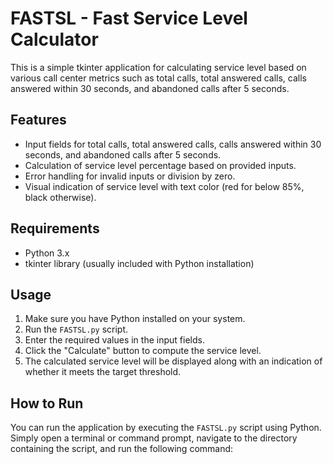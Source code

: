 # FASTSL - Fast Service Level Calculator

This is a simple tkinter application for calculating service level based on various call center metrics such as total calls, total answered calls, calls answered within 30 seconds, and abandoned calls after 5 seconds.

## Features

- Input fields for total calls, total answered calls, calls answered within 30 seconds, and abandoned calls after 5 seconds.
- Calculation of service level percentage based on provided inputs.
- Error handling for invalid inputs or division by zero.
- Visual indication of service level with text color (red for below 85%, black otherwise).

## Requirements

- Python 3.x
- tkinter library (usually included with Python installation)

## Usage

1. Make sure you have Python installed on your system.
2. Run the `FASTSL.py` script.
3. Enter the required values in the input fields.
4. Click the "Calculate" button to compute the service level.
5. The calculated service level will be displayed along with an indication of whether it meets the target threshold.

## How to Run

You can run the application by executing the `FASTSL.py` script using Python. Simply open a terminal or command prompt, navigate to the directory containing the script, and run the following command:

